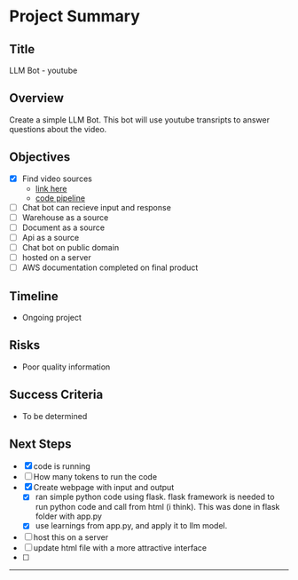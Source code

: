 # Project Summary

## Title
LLM Bot - youtube

## Overview
Create a simple LLM Bot. This bot will use youtube transripts to answer questions about the video.


## Objectives 
<!-- ~~ ~~ -->
- [x] Find video sources
    - [link here](https://www.youtube.com/watch?v=NYSWn1ipbgg)
    - [code pipeline](https://www.youtube.com/watch?v=biYVW1TMYAU)
- [ ] Chat bot can recieve input and response
- [ ] Warehouse as a source
- [ ] Document as a source
- [ ] Api as a source
- [ ] Chat bot on public domain
- [ ] hosted on a server
- [ ] AWS documentation completed on final product

<!-- ## Deliverables
- [List of key things the project will produce.] -->

## Timeline
- Ongoing project

<!-- ## Stakeholders
-  -->

## Risks
- Poor quality information

## Success Criteria
- To be determined

<!-- ## Communication
[Outline how communication will happen.] -->

## Next Steps
- [x] code is running
- [ ] How many tokens to run the code
- [x] Create webpage with input and output
    - [x] ran simple python code using flask. flask framework is needed to run python code and call from html (i think). This was done in flask folder with app.py
    - [x] use learnings from app.py, and apply it to llm model. 
- [ ] host this on a server
- [ ] update html file with a more attractive interface
- [ ] 
<!-- - [ ] 
- [ ] 
- [ ] 
- [ ] 
- [ ] 
- [ ]  -->
---

